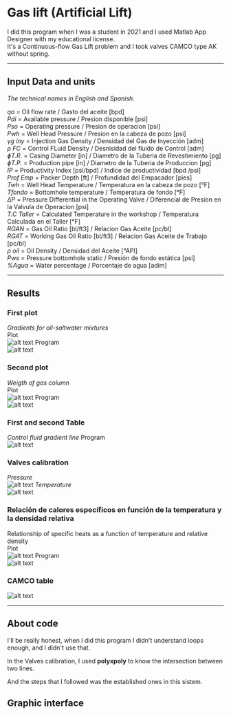 # **Gas lift (Artificial Lift)**
I did this program when I was a student in 2021 and I used Matlab App Designer with my educational license.   
It's a Continuous-flow Gas Lift problem and I took valves CAMCO type AK without spring.   
_____   
## **Input Data and units**
*The technical names in English and Spanish.* 

*qo* = Oil flow rate / Gasto del aceite [bpd]   
*Pdi* = Available pressure / Presion disponible [psi]   
*Pso* = Operating pressure / Presion de operacion [psi]   
*Pwh* = Well Head Pressure / Presion en la cabeza de pozo [psi]   
*γg iny* = Injection Gas Density / Densidad del Gas de Inyección [adm]   
*ρ FC* = Control FLuid Density / Desnisidad del fluido de Control [adm]   
*ɸT.R.* = Casing Diameter [in] / Diametro de la Tuberia de Revestimiento [pg]    
*ɸT.P.* = Production pipe [in] / Diametro de la Tuberia de Produccion [pg]   
*IP* = Productivity Index [psi/bpd] / Indice de productividad [bpd /psi]   
*Prof Emp* = Packer Depth [ft] / Profundidad del Empacador [pies]   
*Twh* = Well Head Temperature / Temperatura en la cabeza de pozo [°F]    
*Tfondo* = Bottomhole temperature / Temperatura de fondo [°F]   
*ΔP* = Pressure Differential in the Operating Valve / Diferencial de Presion en la Valvula de Operacion [psi]   
*T.C Taller* = Calculated Temperature in the workshop / Temperatura Calculada en el Taller [°F]   
*RGAN* = Gas Oil Ratio [bl/ft3] / Relacion Gas Aceite [pc/bl]   
*RGAT* = Working Gas Oil Ratio [bl/ft3] / Relacion Gas Aceite de Trabajo [pc/bl]   
*ρ oil* = Oil Density / Densidad del Aceite [°API]   
*Pws* = Pressure bottomhole static / Presión de fondo estática [psi]   
*%Agua* = Water percentage / Porcentaje de agua [adim]   
_____
## **Results**   
### First plot   
*Gradients for oil-saltwater mixtures*      
Plot   
![alt text](https://github.com/RazielGMoncayo/Gas-lift-Artificial-Lift/blob/master/Plots/gradientes%20para%20mezclas%20de%20aceite-agua%20salada.jpg?raw=true)
Program   
![alt text](https://github.com/RazielGMoncayo/Gas-lift-Artificial-Lift/blob/master/Graphic%20interface%20pictures/First_plot.png?raw=true)

### Second plot   
*Weigth of gas column*   
Plot   
![alt text](https://github.com/RazielGMoncayo/Gas-lift-Artificial-Lift/blob/master/Plots/weight%20of%20gas%20column.jpg?raw=true)
Program   
![alt text](https://github.com/RazielGMoncayo/Gas-lift-Artificial-Lift/blob/master/Graphic%20interface%20pictures/First_plot.png?raw=true)
### First and second Table
*Control fluid gradient line*
Program   
![alt text](https://github.com/RazielGMoncayo/Gas-lift-Artificial-Lift/blob/master/Graphic%20interface%20pictures/First_plot.png?raw=true)

### Valves calibration
*Pressure*   
![alt text](https://github.com/RazielGMoncayo/Gas-lift-Artificial-Lift/blob/master/Graphic%20interface%20pictures/First_plot.png?raw=true)
*Temperature*   
![alt text](https://github.com/RazielGMoncayo/Gas-lift-Artificial-Lift/blob/master/Graphic%20interface%20pictures/First_plot.png?raw=true)

### Relación de calores específicos en función de la temperatura y la densidad relativa
Relationship of specific heats as a function of temperature and relative density   
Plot   
![alt text](https://github.com/RazielGMoncayo/Gas-lift-Artificial-Lift/blob/master/Graphic%20interface%20pictures/First_plot.png?raw=true)
Program   
![alt text](https://github.com/RazielGMoncayo/Gas-lift-Artificial-Lift/blob/master/Graphic%20interface%20pictures/First_plot.png?raw=true)
### CAMCO table
![alt text](https://github.com/RazielGMoncayo/Gas-lift-Artificial-Lift/blob/master/Plots/CAMCO%20table.jpg?raw=true)
____
## About code
I'll be really honest, when I did this program I didn't understand loops enough, and I didn't use that.   
   
In the Valves calibration, I used **polyxpoly** to know the intersection between two lines.   

And the steps that I followed was the established ones in this sistem.   

## Graphic interface
